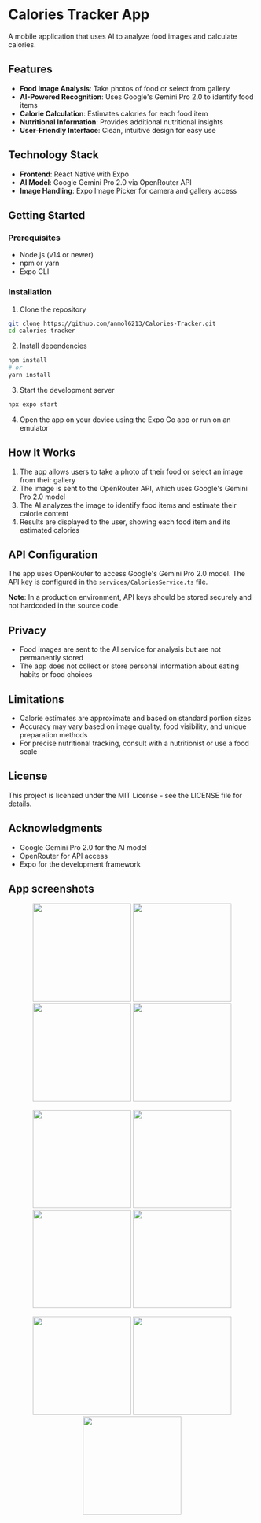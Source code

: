 # Calories Tracker App

A mobile application that uses AI to analyze food images and calculate calories.

## Features

- **Food Image Analysis**: Take photos of food or select from gallery
- **AI-Powered Recognition**: Uses Google's Gemini Pro 2.0 to identify food items
- **Calorie Calculation**: Estimates calories for each food item
- **Nutritional Information**: Provides additional nutritional insights
- **User-Friendly Interface**: Clean, intuitive design for easy use

## Technology Stack

- **Frontend**: React Native with Expo
- **AI Model**: Google Gemini Pro 2.0 via OpenRouter API
- **Image Handling**: Expo Image Picker for camera and gallery access

## Getting Started

### Prerequisites

- Node.js (v14 or newer)
- npm or yarn
- Expo CLI

### Installation

1. Clone the repository
```bash
git clone https://github.com/anmol6213/Calories-Tracker.git
cd calories-tracker
```

2. Install dependencies
```bash
npm install
# or
yarn install
```

3. Start the development server
```bash
npx expo start
```

4. Open the app on your device using the Expo Go app or run on an emulator

## How It Works

1. The app allows users to take a photo of their food or select an image from their gallery
2. The image is sent to the OpenRouter API, which uses Google's Gemini Pro 2.0 model
3. The AI analyzes the image to identify food items and estimate their calorie content
4. Results are displayed to the user, showing each food item and its estimated calories

## API Configuration

The app uses OpenRouter to access Google's Gemini Pro 2.0 model. The API key is configured in the `services/CaloriesService.ts` file.

**Note**: In a production environment, API keys should be stored securely and not hardcoded in the source code.

## Privacy

- Food images are sent to the AI service for analysis but are not permanently stored
- The app does not collect or store personal information about eating habits or food choices

## Limitations

- Calorie estimates are approximate and based on standard portion sizes
- Accuracy may vary based on image quality, food visibility, and unique preparation methods
- For precise nutritional tracking, consult with a nutritionist or use a food scale

## License

This project is licensed under the MIT License - see the LICENSE file for details.

## Acknowledgments

- Google Gemini Pro 2.0 for the AI model
- OpenRouter for API access
- Expo for the development framework

## App screenshots

<p align="center">
  <img src="https://github.com/user-attachments/assets/459ee355-2aef-4882-aac3-70d80999a595" width="200">
  <img src="https://github.com/user-attachments/assets/87494658-eee8-444f-98ba-c2b44de6ccf0" width="200">
  <img src="https://github.com/user-attachments/assets/9d0df095-8872-4637-8113-852759d65776" width="200">
  <img src="https://github.com/user-attachments/assets/481f2643-d7e3-46ce-978d-36afe9d526b6" width="200">
</p>

<p align="center">
  <img src="https://github.com/user-attachments/assets/a9d8a9b4-5476-4e65-b962-a58127b38191" width="200">
  <img src="https://github.com/user-attachments/assets/35adfb09-5586-4acc-8e97-ccefbc32f424" width="200">
  <img src="https://github.com/user-attachments/assets/28cf63f8-3b23-4688-b4a9-54a2ec4f6b1a" width="200">
  <img src="https://github.com/user-attachments/assets/cad2ad58-9d07-4e6b-9f15-8a4ec6bb289d" width="200">
</p>

<p align="center">
  <img src="https://github.com/user-attachments/assets/7058a9f6-66f5-4e34-aee9-6e641379cac2" width="200">
  <img src="https://github.com/user-attachments/assets/a5215fb6-f3b5-4fa6-8939-fbdbe069877b" width="200">
  <img src="https://github.com/user-attachments/assets/660d569c-f5c2-4e6e-8040-77798ba82b9e" width="200">
</p>
